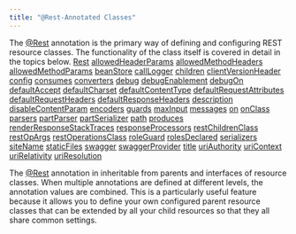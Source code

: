 ```yaml
---
title: "@Rest-Annotated Classes"
---
```


The [@Rest](../apidocs/org/apache/juneau/rest/annotation/Rest.html) annotation is the primary way of defining and configuring REST resource classes.
The functionality of the class itself is covered in detail in the topics below.
<tree>
<node-0><java-annotation>[Rest](../apidocs/org/apache/juneau/rest/annotation/Rest.html)</java-annotation></node-0>
<node-1><java-method-annotation>[allowedHeaderParams](../apidocs/org/apache/juneau/rest/annotation/Rest.html#allowedHeaderParams())</java-method-annotation></node-1>
<node-1><java-method-annotation>[allowedMethodHeaders](../apidocs/org/apache/juneau/rest/annotation/Rest.html#allowedMethodHeaders())</java-method-annotation></node-1>
<node-1><java-method-annotation>[allowedMethodParams](../apidocs/org/apache/juneau/rest/annotation/Rest.html#allowedMethodParams())</java-method-annotation></node-1>
<node-1><java-method-annotation>[beanStore](../apidocs/org/apache/juneau/rest/annotation/Rest.html#beanStore())</java-method-annotation></node-1>
<node-1><java-method-annotation>[callLogger](../apidocs/org/apache/juneau/rest/annotation/Rest.html#callLogger())</java-method-annotation></node-1>
<node-1><java-method-annotation>[children](../apidocs/org/apache/juneau/rest/annotation/Rest.html#children())</java-method-annotation></node-1>
<node-1><java-method-annotation>[clientVersionHeader](../apidocs/org/apache/juneau/rest/annotation/Rest.html#clientVersionHeader())</java-method-annotation></node-1>
<node-1><java-method-annotation>[config](../apidocs/org/apache/juneau/rest/annotation/Rest.html#config())</java-method-annotation></node-1>
<node-1><java-method-annotation>[consumes](../apidocs/org/apache/juneau/rest/annotation/Rest.html#consumes())</java-method-annotation></node-1>
<node-1><java-method-annotation>[converters](../apidocs/org/apache/juneau/rest/annotation/Rest.html#converters())</java-method-annotation></node-1>
<node-1><java-method-annotation>[debug](../apidocs/org/apache/juneau/rest/annotation/Rest.html#debug())</java-method-annotation></node-1>
<node-1><java-method-annotation>[debugEnablement](../apidocs/org/apache/juneau/rest/annotation/Rest.html#debugEnablement())</java-method-annotation></node-1>
<node-1><java-method-annotation>[debugOn](../apidocs/org/apache/juneau/rest/annotation/Rest.html#debugOn())</java-method-annotation></node-1>
<node-1><java-method-annotation>[defaultAccept](../apidocs/org/apache/juneau/rest/annotation/Rest.html#defaultAccept())</java-method-annotation></node-1>
<node-1><java-method-annotation>[defaultCharset](../apidocs/org/apache/juneau/rest/annotation/Rest.html#defaultCharset())</java-method-annotation></node-1>
<node-1><java-method-annotation>[defaultContentType](../apidocs/org/apache/juneau/rest/annotation/Rest.html#defaultContentType())</java-method-annotation></node-1>
<node-1><java-method-annotation>[defaultRequestAttributes](../apidocs/org/apache/juneau/rest/annotation/Rest.html#defaultRequestAttributes())</java-method-annotation></node-1>
<node-1><java-method-annotation>[defaultRequestHeaders](../apidocs/org/apache/juneau/rest/annotation/Rest.html#defaultRequestHeaders())</java-method-annotation></node-1>
<node-1><java-method-annotation>[defaultResponseHeaders](../apidocs/org/apache/juneau/rest/annotation/Rest.html#defaultResponseHeaders())</java-method-annotation></node-1>
<node-1><java-method-annotation>[description](../apidocs/org/apache/juneau/rest/annotation/Rest.html#description())</java-method-annotation></node-1>
<node-1><java-method-annotation>[disableContentParam](../apidocs/org/apache/juneau/rest/annotation/Rest.html#disableContentParam())</java-method-annotation></node-1>
<node-1><java-method-annotation>[encoders](../apidocs/org/apache/juneau/rest/annotation/Rest.html#encoders())</java-method-annotation></node-1>
<node-1><java-method-annotation>[guards](../apidocs/org/apache/juneau/rest/annotation/Rest.html#guards())</java-method-annotation></node-1>
<node-1><java-method-annotation>[maxInput](../apidocs/org/apache/juneau/rest/annotation/Rest.html#maxInput())</java-method-annotation></node-1>
<node-1><java-method-annotation>[messages](../apidocs/org/apache/juneau/rest/annotation/Rest.html#messages())</java-method-annotation></node-1>
<node-1><java-method-annotation>[on](../apidocs/org/apache/juneau/rest/annotation/Rest.html#on())</java-method-annotation></node-1>
<node-1><java-method-annotation>[onClass](../apidocs/org/apache/juneau/rest/annotation/Rest.html#onClass())</java-method-annotation></node-1>
<node-1><java-method-annotation>[parsers](../apidocs/org/apache/juneau/rest/annotation/Rest.html#parsers())</java-method-annotation></node-1>
<node-1><java-method-annotation>[partParser](../apidocs/org/apache/juneau/rest/annotation/Rest.html#partParser())</java-method-annotation></node-1>
<node-1><java-method-annotation>[partSerializer](../apidocs/org/apache/juneau/rest/annotation/Rest.html#partSerializer())</java-method-annotation></node-1>
<node-1><java-method-annotation>[path](../apidocs/org/apache/juneau/rest/annotation/Rest.html#path())</java-method-annotation></node-1>
<node-1><java-method-annotation>[produces](../apidocs/org/apache/juneau/rest/annotation/Rest.html#produces())</java-method-annotation></node-1>
<node-1><java-method-annotation>[renderResponseStackTraces](../apidocs/org/apache/juneau/rest/annotation/Rest.html#renderResponseStackTraces())</java-method-annotation></node-1>
<node-1><java-method-annotation>[responseProcessors](../apidocs/org/apache/juneau/rest/annotation/Rest.html#responseProcessors())</java-method-annotation></node-1>
<node-1><java-method-annotation>[restChildrenClass](../apidocs/org/apache/juneau/rest/annotation/Rest.html#restChildrenClass())</java-method-annotation></node-1>
<node-1><java-method-annotation>[restOpArgs](../apidocs/org/apache/juneau/rest/annotation/Rest.html#restOpArgs())</java-method-annotation></node-1>
<node-1><java-method-annotation>[restOperationsClass](../apidocs/org/apache/juneau/rest/annotation/Rest.html#restOperationsClass())</java-method-annotation></node-1>
<node-1><java-method-annotation>[roleGuard](../apidocs/org/apache/juneau/rest/annotation/Rest.html#roleGuard())</java-method-annotation></node-1>
<node-1><java-method-annotation>[rolesDeclared](../apidocs/org/apache/juneau/rest/annotation/Rest.html#rolesDeclared())</java-method-annotation></node-1>
<node-1><java-method-annotation>[serializers](../apidocs/org/apache/juneau/rest/annotation/Rest.html#serializers())</java-method-annotation></node-1>
<node-1><java-method-annotation>[siteName](../apidocs/org/apache/juneau/rest/annotation/Rest.html#siteName())</java-method-annotation></node-1>
<node-1><java-method-annotation>[staticFiles](../apidocs/org/apache/juneau/rest/annotation/Rest.html#staticFiles())</java-method-annotation></node-1>
<node-1><java-method-annotation>[swagger](../apidocs/org/apache/juneau/rest/annotation/Rest.html#swagger())</java-method-annotation></node-1>
<node-1><java-method-annotation>[swaggerProvider](../apidocs/org/apache/juneau/rest/annotation/Rest.html#swaggerProvider())</java-method-annotation></node-1>
<node-1><java-method-annotation>[title](../apidocs/org/apache/juneau/rest/annotation/Rest.html#title())</java-method-annotation></node-1>
<node-1><java-method-annotation>[uriAuthority](../apidocs/org/apache/juneau/rest/annotation/Rest.html#uriAuthority())</java-method-annotation></node-1>
<node-1><java-method-annotation>[uriContext](../apidocs/org/apache/juneau/rest/annotation/Rest.html#uriContext())</java-method-annotation></node-1>
<node-1><java-method-annotation>[uriRelativity](../apidocs/org/apache/juneau/rest/annotation/Rest.html#uriRelativity())</java-method-annotation></node-1>
<node-1><java-method-annotation>[uriResolution](../apidocs/org/apache/juneau/rest/annotation/Rest.html#uriResolution())</java-method-annotation></node-1>
</tree>

The [@Rest](../apidocs/org/apache/juneau/rest/annotation/Rest.html) annotation in inheritable from parents and interfaces of resource classes.
When multiple annotations are defined at different levels, the annotation values are combined.
This is a particularly useful feature because it allows you to define your own configured parent resource classes that can be extended by all your child resources so that they all share common settings.
